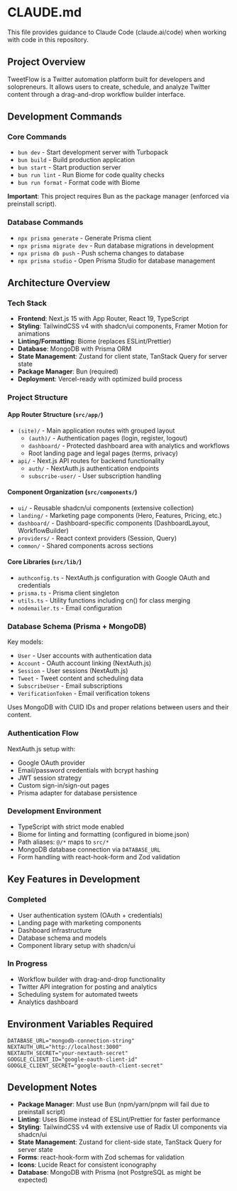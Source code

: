 # CLAUDE.md

This file provides guidance to Claude Code (claude.ai/code) when working with code in this repository.

## Project Overview

TweetFlow is a Twitter automation platform built for developers and solopreneurs. It allows users to create, schedule, and analyze Twitter content through a drag-and-drop workflow builder interface.

## Development Commands

### Core Commands
- `bun dev` - Start development server with Turbopack
- `bun build` - Build production application
- `bun start` - Start production server
- `bun run lint` - Run Biome for code quality checks
- `bun run format` - Format code with Biome

**Important**: This project requires Bun as the package manager (enforced via preinstall script).

### Database Commands
- `npx prisma generate` - Generate Prisma client
- `npx prisma migrate dev` - Run database migrations in development
- `npx prisma db push` - Push schema changes to database
- `npx prisma studio` - Open Prisma Studio for database management

## Architecture Overview

### Tech Stack
- **Frontend**: Next.js 15 with App Router, React 19, TypeScript
- **Styling**: TailwindCSS v4 with shadcn/ui components, Framer Motion for animations
- **Linting/Formatting**: Biome (replaces ESLint/Prettier)
- **Database**: MongoDB with Prisma ORM
- **State Management**: Zustand for client state, TanStack Query for server state
- **Package Manager**: Bun (required)
- **Deployment**: Vercel-ready with optimized build process

### Project Structure

#### App Router Structure (`src/app/`)
- `(site)/` - Main application routes with grouped layout
  - `(auth)/` - Authentication pages (login, register, logout)
  - `dashboard/` - Protected dashboard area with analytics and workflows
  - Root landing page and legal pages (terms, privacy)
- `api/` - Next.js API routes for backend functionality
  - `auth/` - NextAuth.js authentication endpoints
  - `subscribe-user/` - User subscription handling

#### Component Organization (`src/components/`)
- `ui/` - Reusable shadcn/ui components (extensive collection)
- `landing/` - Marketing page components (Hero, Features, Pricing, etc.)
- `dashboard/` - Dashboard-specific components (DashboardLayout, WorkflowBuilder)
- `providers/` - React context providers (Session, Query)
- `common/` - Shared components across sections

#### Core Libraries (`src/lib/`)
- `authconfig.ts` - NextAuth.js configuration with Google OAuth and credentials
- `prisma.ts` - Prisma client singleton
- `utils.ts` - Utility functions including cn() for class merging
- `nodemailer.ts` - Email configuration

### Database Schema (Prisma + MongoDB)

Key models:
- `User` - User accounts with authentication data
- `Account` - OAuth account linking (NextAuth.js)
- `Session` - User sessions (NextAuth.js)
- `Tweet` - Tweet content and scheduling data
- `SubscribeUser` - Email subscriptions
- `VerificationToken` - Email verification tokens

Uses MongoDB with CUID IDs and proper relations between users and their content.

### Authentication Flow

NextAuth.js setup with:
- Google OAuth provider
- Email/password credentials with bcrypt hashing
- JWT session strategy
- Custom sign-in/sign-out pages
- Prisma adapter for database persistence

### Development Environment

- TypeScript with strict mode enabled
- Biome for linting and formatting (configured in biome.json)
- Path aliases: `@/*` maps to `src/*`
- MongoDB database connection via `DATABASE_URL`
- Form handling with react-hook-form and Zod validation

## Key Features in Development

### Completed
- User authentication system (OAuth + credentials)
- Landing page with marketing components
- Dashboard infrastructure
- Database schema and models
- Component library setup with shadcn/ui

### In Progress
- Workflow builder with drag-and-drop functionality
- Twitter API integration for posting and analytics
- Scheduling system for automated tweets
- Analytics dashboard

## Environment Variables Required

```env
DATABASE_URL="mongodb-connection-string"
NEXTAUTH_URL="http://localhost:3000"
NEXTAUTH_SECRET="your-nextauth-secret"
GOOGLE_CLIENT_ID="google-oauth-client-id"
GOOGLE_CLIENT_SECRET="google-oauth-client-secret"
```

## Development Notes

- **Package Manager**: Must use Bun (npm/yarn/pnpm will fail due to preinstall script)
- **Linting**: Uses Biome instead of ESLint/Prettier for faster performance
- **Styling**: TailwindCSS v4 with extensive use of Radix UI components via shadcn/ui
- **State Management**: Zustand for client-side state, TanStack Query for server state
- **Forms**: react-hook-form with Zod schemas for validation
- **Icons**: Lucide React for consistent iconography
- **Database**: MongoDB with Prisma (not PostgreSQL as might be expected)